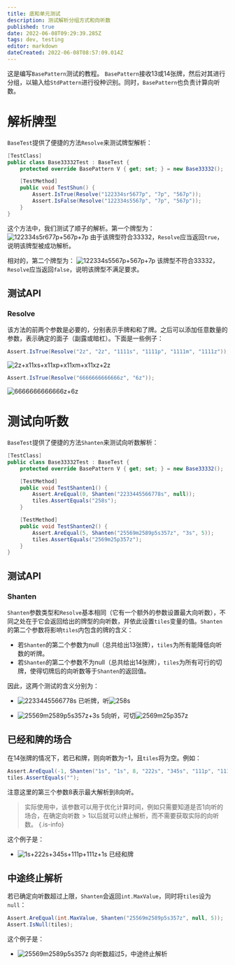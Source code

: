 ```yaml
---
title: 底和单元测试
description: 测试解析分组方式和向听数
published: true
date: 2022-06-08T09:29:39.285Z
tags: dev, testing
editor: markdown
dateCreated: 2022-06-08T08:57:09.014Z
---
```


这是编写`BasePattern`测试的教程。
`BasePattern`接收13或14张牌，然后对其进行分组，以输入给`StdPattern`进行役种识别。同时，`BasePattern`也负责计算向听数。

# 解析牌型

`BaseTest`提供了便捷的方法`Resolve`来测试牌型解析：
```cs
[TestClass]
public class Base33332Test : BaseTest {
    protected override BasePattern V { get; set; } = new Base33332();

    [TestMethod]
    public void TestShun() {
        Assert.IsTrue(Resolve("122334sr5677p", "7p", "567p"));
        Assert.IsFalse(Resolve("122334s5567p", "7p", "567p"));
    }
}
```
这个方法中，我们测试了顺子的解析。第一个牌型为：
![122334s5r677p+567p+7p](https://mj.ero.fyi/122334sr5677p+567p+7p)
由于该牌型符合33332，`Resolve`应当返回`true`，说明该牌型被成功解析。

相对的，第二个牌型为：
![122334s5567p+567p+7p](https://mj.ero.fyi/122334s5567p+567p+7p)
该牌型不符合33332，`Resolve`应当返回`false`，说明该牌型不满足要求。

## 测试API

### Resolve

该方法的前两个参数是必要的，分别表示手牌和和了牌。之后可以添加任意数量的参数，表示确定的面子（副露或暗杠）。下面是一些例子：
```cs
Assert.IsTrue(Resolve("2z", "2z", "1111s", "1111p", "1111m", "1111z"));
```
![2z+x11xs+x11xp+x11xm+x11xz+2z](https://mj.ero.fyi/2z+x11xs+x11xp+x11xm+x11xz+2z)

```cs
Assert.IsTrue(Resolve("6666666666666z", "6z"));
```
![6666666666666z+6z](https://mj.ero.fyi/6666666666666z+6z)

# 测试向听数

`BaseTest`提供了便捷的方法`Shanten`来测试向听数解析：
```cs
[TestClass]
public class Base33332Test : BaseTest {
    protected override BasePattern V { get; set; } = new Base33332();

    [TestMethod]
    public void TestShanten1() {
        Assert.AreEqual(0, Shanten("2233445566778s", null));
        tiles.AssertEquals("258s");
    }

    [TestMethod]
    public void TestShanten2() {
        Assert.AreEqual(5, Shanten("25569m2589p5s357z", "3s", 5));
        tiles.AssertEquals("2569m25p357z");
    }
}
```

## 测试API

### Shanten

`Shanten`参数类型和`Resolve`基本相同（它有一个额外的参数设置最大向听数），不同之处在于它会返回给出的牌型的向听数，并依此设置`tiles`变量的值。`Shanten`的第二个参数将影响`tiles`内包含的牌的含义：
- 若`Shanten`的第二个参数为null（总共给出13张牌），`tiles`为所有能降低向听数的听牌。
- 若`Shanten`的第二个参数不为null（总共给出14张牌），`tiles`为所有可行的切牌，使得切牌后的向听数等于`Shanten`的返回值。

因此，这两个测试的含义分别为：
- ![2233445566778s](https://mj.ero.fyi/2233445566778s)
已听牌，听![258s](https://mj.ero.fyi/258s)

- ![25569m2589p5s357z+3s](https://mj.ero.fyi/25569m2589p5s357z+3s)
5向听，可切![2569m25p357z](https://mj.ero.fyi/2569m25p357z)

## 已经和牌的场合

在14张牌的情况下，若已和牌，则向听数为$-1$，且`tiles`将为空。例如：
```cs
Assert.AreEqual(-1, Shanten("1s", "1s", 8, "222s", "345s", "111p", "111z"));
tiles.AssertEquals("");
```
注意这里的第三个参数8表示最大解析到8向听。
> 实际使用中，该参数可以用于优化计算时间，例如只需要知道是否1向听的场合，在确定向听数$>1$以后就可以终止解析，而不需要获取实际的向听数。
{.is-info}

这个例子是：

- ![1s+222s+345s+111p+111z+1s](https://mj.ero.fyi/1s+222s+345s+111p+111z+1s)
已经和牌

## 中途终止解析

若已确定向听数超过上限，`Shanten`会返回`int.MaxValue`，同时将`tiles`设为`null`：
```cs
Assert.AreEqual(int.MaxValue, Shanten("25569m2589p5s357z", null, 5));
Assert.IsNull(tiles);
```
这个例子是：

- ![25569m2589p5s357z](https://mj.ero.fyi/25569m2589p5s357z)
向听数超过5，中途终止解析